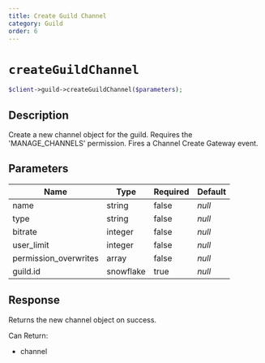 ```yaml
---
title: Create Guild Channel
category: Guild
order: 6
---
```


# `createGuildChannel`

```php
$client->guild->createGuildChannel($parameters);
```

## Description

Create a new channel object for the guild. Requires the &#039;MANAGE_CHANNELS&#039; permission.  Fires a Channel Create Gateway event.

## Parameters


Name | Type | Required | Default
--- | --- | --- | ---
name | string | false | *null*
type | string | false | *null*
bitrate | integer | false | *null*
user_limit | integer | false | *null*
permission_overwrites | array | false | *null*
guild.id | snowflake | true | *null*

## Response

Returns the new channel object on success.

Can Return:

* channel
